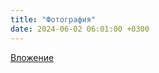 ```yaml
---
title: "Фотография"
date: 2024-06-02 06:01:00 +0300
---
```



[Вложение](https://vk.com/photo41076938_457250751)
